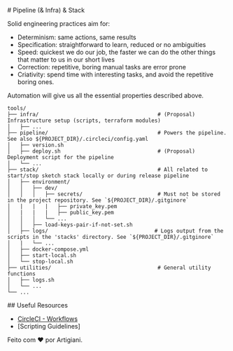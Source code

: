 # Pipeline (& Infra) & Stack

Solid engineering practices aim for:
 * Determinism: same actions, same results
 * Specification: straightforward to learn, reduced or no ambiguities
 * Speed: quickest we do our job, the faster we can do the other things that matter to us in our short lives
 * Correction: repetitive, boring manual tasks are error prone
 * Criativity: spend time with interesting tasks, and avoid the repetitive boring ones.

Automation will give us all the essential properties described above.

```
tools/
├── infra/                                      # (Proposal) Infrastructure setup (scripts, terraform modules)
│   ├── ...
├── pipeline/                                   # Powers the pipeline. See also ${PROJECT_DIR}/.circleci/config.yaml
│   ├── version.sh
│   ├── deploy.sh                               # (Proposal) Deployment script for the pipeline
│   └── ...
├── stack/                                      # All related to start/stop sketch stack locally or during release pipeline
│   ├── environment/
│   │   ├── dev/
│   │   │   ├── secrets/                        # Must not be stored in the project repository. See `${PROJECT_DIR}/.gitginore`
│   |   |   |   ├── private_key.pem
│   |   |   |   ├── public_key.pem
│   │   │   └── ...
│   │   ├── load-keys-pair-if-not-set.sh
│   ├── logs/                                  # Logs output from the scripts in the 'stacks' directory. See `${PROJECT_DIR}/.gitginore`
│   |   └── ...
│   ├── docker-compose.yml
│   ├── start-local.sh
│   └── stop-local.sh
├── utilities/                                  # General utility functions
│   ├── logs.sh
│   └── ...
└── ...
```

## Useful Resources
 - [CircleCI - Workflows](https://circleci.com/docs/workflows/)
 - [Scripting Guidelines]


Feito com ❤️ por Artigiani.
